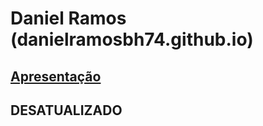 # Daniel Ramos (danielramosbh74.github.io)
## [Apresentação](https://danielramosbh74.github.io)

## DESATUALIZADO

<!-- O que é mais objetivo, direto? Site profissional, Apresentação, Serviços, Portfólio? ->>

<!-- ## [Presentation](https://danielramosbh74.github.io/index_en) -->

<!-- ![G Suite Administration Certificate](/images/Certificado-G-Suite-Administration.png) -->
